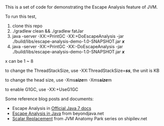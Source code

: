 This is a set of code for demonstrating the Escape Analysis feature of JVM.

To run this test,
1. clone this repo
1. ./gradlew clean && ./gradlew fatJar
1. java -server -XX:+PrintGC -XX:+DoEscapeAnalysis -jar ./build/libs/escape-analysis-demo-1.0-SNAPSHOT.jar ***x***
1. java -server -XX:+PrintGC -XX:-DoEscapeAnalysis -jar ./build/libs/escape-analysis-demo-1.0-SNAPSHOT.jar ***x***
 
x can be 1 ~ 8 

to change the ThreadStackSize, use -XX:ThreadStackSize=***ss***, the unit is KB

to change the head size, use -Xms***size***m -Xms***size***m

to enable G1GC, use  -XX:+UseG1GC

Some reference blog posts and documents:
* Escape Analysis in [Official Java 7 docs](https://docs.oracle.com/javase/7/docs/technotes/guides/vm/performance-enhancements-7.html#escapeAnalysis)
* [Escape Analysis in Java](https://www.beyondjava.net/escape-analysis-java) from beyondjava.net
* [Scalar Replacement](https://shipilev.net/jvm-anatomy-park/18-scalar-replacement/) from JVM Anatomy Park series on shipilev.net
